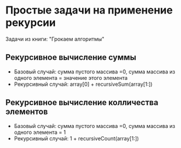 # Простые задачи на применение рекурсии
Задачи из книги: "Грокаем алгоритмы"
## Рекурсивное вычисление суммы
* Базовый случай: сумма пустого массива =0, сумма массива из одного элемента = значение этого элемента
* Рекурсивный случай: array[0] + recursiveSum(array[1:])
## Рекурсивное вычисление колличества элементов
* Базовый случай: сумма пустого массива =0, сумма массива из одного элемента = 1
* Рекурсивный случай: 1 + recursiveCount(array[1:])